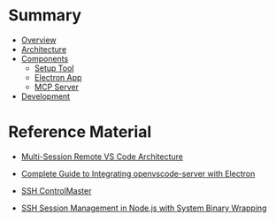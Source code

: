 # Summary

- [Overview](./overview.md)
- [Architecture](./architecture.md)
- [Components](./components.md)
  - [Setup Tool](./components/setup-tool.md)
  - [Electron App](./components/electron-app.md)
  - [MCP Server](./components/mcp-server.md)
- [Development](./development.md)

# Reference Material

<!--
Agents: these are research reports and other detailed documents.
Please read them as needed to get up to speed on particular topics.
-->


<!-- This document contains comprehensive technical architecture for multi-session remote VSCode systems. Content includes: system architecture, SSH tunnel management, session lifecycle, security considerations, performance analysis, deployment strategies, cost analysis, and implementation timelines. Use this for: architectural decisions, scaling considerations, production deployment planning.-->
- [Multi-Session Remote VS Code Architecture](./references/multi-session-vscode-technical-report.md)


<!-- This document provides practical implementation guidance for integrating openvscode-server with Electron applications. Content includes: webview configuration, authentication handling, connection troubleshooting, security setup, debugging techniques, and working code examples for Electron + remote VSCode integration. Use this for: solving webview integration issues, debugging connection problems, implementing authentication. -->
- [Complete Guide to Integrating openvscode-server with Electron](./references/complete-guide-to-integrating-openvscode-server-with-electron.md)


<!-- This document provides comprehensive guidance for SSH ControlMaster connection multiplexing in Node.js applications. Content includes: performance benchmarks (99%+ speed improvement), complete implementation classes, socket management, security considerations, troubleshooting guides, and best practices. Use this for: optimizing SSH connection performance, implementing connection reuse, managing multiple SSH sessions efficiently, debugging connection issues. -->
- [SSH ControlMaster](./references/ControlMaster-Report.md)


<!-- This document provides comprehensive guidance for SSH session management in Node.js applications using system SSH binary wrapping. Content includes: child_process patterns, ssh-config parsing, node-pty terminal emulation, ControlMaster multiplexing, ProxyCommand handling, background process management, security validation, and performance optimization. Use this for: implementing robust SSH connections, handling complex SSH configurations, managing remote processes, debugging SSH connectivity issues. -->
- [SSH Session Management in Node.js with System Binary Wrapping](./references/SSH-Session-Management-in-Node-with-System-Binary-Wrapping.md)
